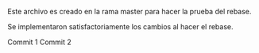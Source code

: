 Este archivo es creado en la rama master para hacer la prueba del rebase.

Se implementaron satisfactoriamente los cambios al hacer el rebase.

Commit 1
Commit 2
